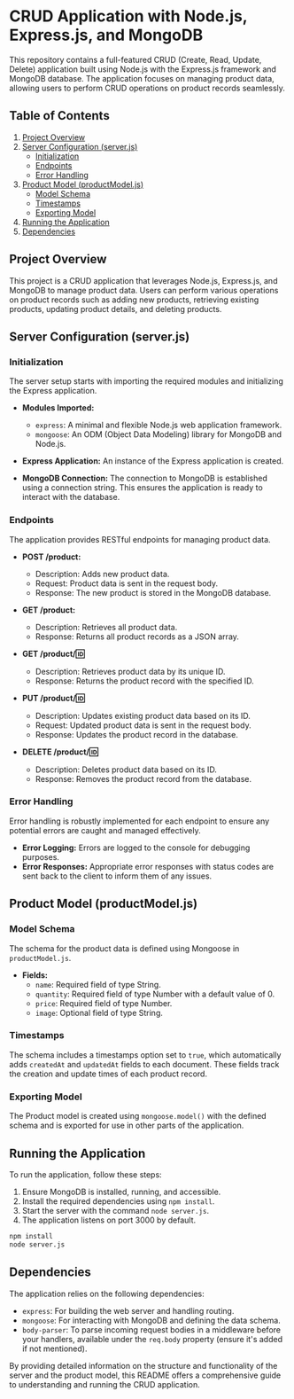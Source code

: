 # CRUD Application with Node.js, Express.js, and MongoDB

This repository contains a full-featured CRUD (Create, Read, Update, Delete) application built using Node.js with the Express.js framework and MongoDB database. The application focuses on managing product data, allowing users to perform CRUD operations on product records seamlessly.

## Table of Contents
1. [Project Overview](#project-overview)
2. [Server Configuration (server.js)](#server-configuration-serverjs)
   - [Initialization](#initialization)
   - [Endpoints](#endpoints)
   - [Error Handling](#error-handling)
3. [Product Model (productModel.js)](#product-model-productmodeljs)
   - [Model Schema](#model-schema)
   - [Timestamps](#timestamps)
   - [Exporting Model](#exporting-model)
4. [Running the Application](#running-the-application)
5. [Dependencies](#dependencies)

## Project Overview

This project is a CRUD application that leverages Node.js, Express.js, and MongoDB to manage product data. Users can perform various operations on product records such as adding new products, retrieving existing products, updating product details, and deleting products.

## Server Configuration (server.js)

### Initialization
The server setup starts with importing the required modules and initializing the Express application.

- **Modules Imported:**
  - `express`: A minimal and flexible Node.js web application framework.
  - `mongoose`: An ODM (Object Data Modeling) library for MongoDB and Node.js.

- **Express Application:**
  An instance of the Express application is created.

- **MongoDB Connection:**
  The connection to MongoDB is established using a connection string. This ensures the application is ready to interact with the database.

### Endpoints
The application provides RESTful endpoints for managing product data.

- **POST /product:**
  - Description: Adds new product data.
  - Request: Product data is sent in the request body.
  - Response: The new product is stored in the MongoDB database.

- **GET /product:**
  - Description: Retrieves all product data.
  - Response: Returns all product records as a JSON array.

- **GET /product/:id:**
  - Description: Retrieves product data by its unique ID.
  - Response: Returns the product record with the specified ID.

- **PUT /product/:id:**
  - Description: Updates existing product data based on its ID.
  - Request: Updated product data is sent in the request body.
  - Response: Updates the product record in the database.

- **DELETE /product/:id:**
  - Description: Deletes product data based on its ID.
  - Response: Removes the product record from the database.

### Error Handling
Error handling is robustly implemented for each endpoint to ensure any potential errors are caught and managed effectively.

- **Error Logging:** Errors are logged to the console for debugging purposes.
- **Error Responses:** Appropriate error responses with status codes are sent back to the client to inform them of any issues.

## Product Model (productModel.js)

### Model Schema
The schema for the product data is defined using Mongoose in `productModel.js`.

- **Fields:**
  - `name`: Required field of type String.
  - `quantity`: Required field of type Number with a default value of 0.
  - `price`: Required field of type Number.
  - `image`: Optional field of type String.

### Timestamps
The schema includes a timestamps option set to `true`, which automatically adds `createdAt` and `updatedAt` fields to each document. These fields track the creation and update times of each product record.

### Exporting Model
The Product model is created using `mongoose.model()` with the defined schema and is exported for use in other parts of the application.

## Running the Application

To run the application, follow these steps:

1. Ensure MongoDB is installed, running, and accessible.
2. Install the required dependencies using `npm install`.
3. Start the server with the command `node server.js`.
4. The application listens on port 3000 by default.

```bash
npm install
node server.js
```

## Dependencies
The application relies on the following dependencies:

- `express`: For building the web server and handling routing.
- `mongoose`: For interacting with MongoDB and defining the data schema.
- `body-parser`: To parse incoming request bodies in a middleware before your handlers, available under the `req.body` property (ensure it's added if not mentioned).

By providing detailed information on the structure and functionality of the server and the product model, this README offers a comprehensive guide to understanding and running the CRUD application.
